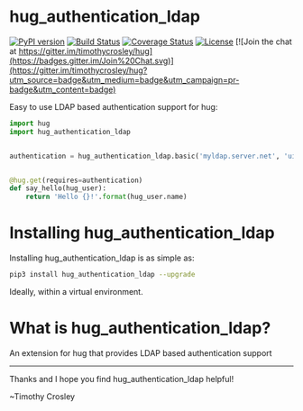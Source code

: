 hug_authentication_ldap
===================

[![PyPI version](https://badge.fury.io/py/hug_authentication_ldap.svg)](http://badge.fury.io/py/hug_authentication_ldap)
[![Build Status](https://travis-ci.org/timothycrosley/hug_authentication_ldap.svg?branch=master)](https://travis-ci.org/timothycrosley/hug_authentication_ldap)
[![Coverage Status](https://coveralls.io/repos/timothycrosley/hug_authentication_ldap/badge.svg?branch=master&service=github)](https://coveralls.io/github/timothycrosley/hug_authentication_ldap?branch=master)
[![License](https://img.shields.io/github/license/mashape/apistatus.svg)](https://pypi.python.org/pypi/hug_authentication_ldap/)
[![Join the chat at https://gitter.im/timothycrosley/hug](https://badges.gitter.im/Join%20Chat.svg)](https://gitter.im/timothycrosley/hug?utm_source=badge&utm_medium=badge&utm_campaign=pr-badge&utm_content=badge)

Easy to use LDAP based authentication support for hug:

```py
import hug
import hug_authentication_ldap


authentication = hug_authentication_ldap.basic('myldap.server.net', 'uid={user_name},ou=people')


@hug.get(requires=authentication)
def say_hello(hug_user):
    return 'Hello {}!'.format(hug_user.name)
```

Installing hug_authentication_ldap
===================

Installing hug_authentication_ldap is as simple as:

```bash
pip3 install hug_authentication_ldap --upgrade
```

Ideally, within a virtual environment.


What is hug_authentication_ldap?
===================

An extension for hug that provides LDAP based authentication support

--------------------------------------------

Thanks and I hope you find hug_authentication_ldap helpful!

~Timothy Crosley
